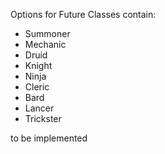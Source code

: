 Options for Future Classes contain: 
- Summoner
- Mechanic
- Druid
- Knight
- Ninja
- Cleric
- Bard
- Lancer
- Trickster

to be implemented
